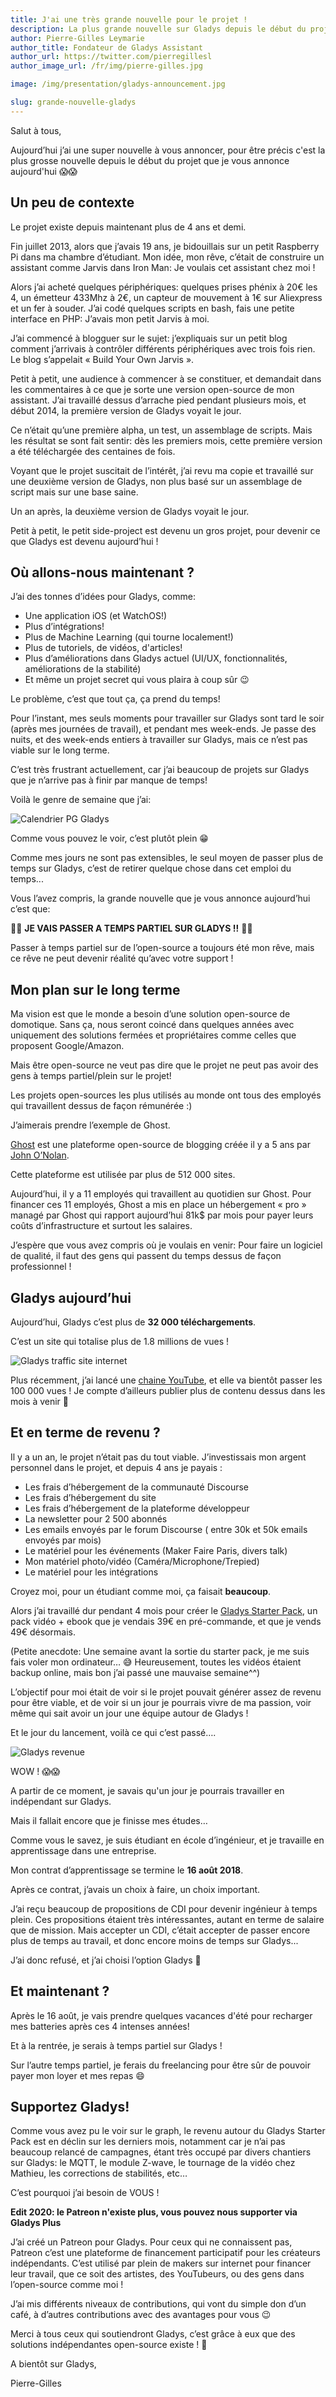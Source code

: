 ```yaml
---
title: J'ai une très grande nouvelle pour le projet !
description: La plus grande nouvelle sur Gladys depuis le début du projet !
author: Pierre-Gilles Leymarie
author_title: Fondateur de Gladys Assistant
author_url: https://twitter.com/pierregillesl
author_image_url: /fr/img/pierre-gilles.jpg

image: /img/presentation/gladys-announcement.jpg

slug: grande-nouvelle-gladys
---
```


Salut à tous,

Aujourd’hui j’ai une super nouvelle à vous annoncer, pour être précis c'est la plus grosse nouvelle depuis le début du projet que je vous annonce aujourd'hui 😱😱

<!--truncate-->

## Un peu de contexte

Le projet existe depuis maintenant plus de 4 ans et demi.

Fin juillet 2013, alors que j’avais 19 ans, je bidouillais sur un petit Raspberry Pi dans ma chambre d’étudiant. Mon idée, mon rêve, c’était de construire un assistant comme Jarvis dans Iron Man: Je voulais cet assistant chez moi !

Alors j’ai acheté quelques périphériques: quelques prises phénix à 20€ les 4, un émetteur 433Mhz à 2€, un capteur de mouvement à 1€ sur Aliexpress et un fer à souder. J’ai codé quelques scripts en bash, fais une petite interface en PHP: J’avais mon petit Jarvis à moi.

J’ai commencé à blogguer sur le sujet: j’expliquais sur un petit blog comment j’arrivais à contrôler différents périphériques avec trois fois rien. Le blog s’appelait « Build Your Own Jarvis ».

Petit à petit, une audience à commencer à se constituer, et demandait dans les commentaires à ce que je sorte une version open-source de mon assistant. J’ai travaillé dessus d’arrache pied pendant plusieurs mois, et début 2014, la première version de Gladys voyait le jour.

Ce n’était qu’une première alpha, un test, un assemblage de scripts. Mais les résultat se sont fait sentir: dès les premiers mois, cette première version a été téléchargée des centaines de fois.

Voyant que le projet suscitait de l’intérêt, j’ai revu ma copie et travaillé sur une deuxième version de Gladys, non plus basé sur un assemblage de script mais sur une base saine.

Un an après, la deuxième version de Gladys voyait le jour.

Petit à petit, le petit side-project est devenu un gros projet, pour devenir ce que Gladys est devenu aujourd’hui !

## Où allons-nous maintenant ?

J’ai des tonnes d’idées pour Gladys, comme:

- Une application iOS (et WatchOS!)
- Plus d’intégrations!
- Plus de Machine Learning (qui tourne localement!)
- Plus de tutoriels, de vidéos, d'articles!
- Plus d’améliorations dans Gladys actuel (UI/UX, fonctionnalités, améliorations de la stabilité)
- Et même un projet secret qui vous plaira à coup sûr 😉

Le problème, c’est que tout ça, ça prend du temps!

Pour l’instant, mes seuls moments pour travailler sur Gladys sont tard le soir (après mes journées de travail), et pendant mes week-ends. Je passe des nuits, et des week-ends entiers à travailler sur Gladys, mais ce n’est pas viable sur le long terme.

C’est très frustrant actuellement, car j’ai beaucoup de projets sur Gladys que je n’arrive pas à finir par manque de temps!

Voilà le genre de semaine que j’ai:

![Calendrier PG Gladys](../static/img/external/screenshot-calendar-pg.jpg)

Comme vous pouvez le voir, c’est plutôt plein 😁

Comme mes jours ne sont pas extensibles, le seul moyen de passer plus de temps sur Gladys, c’est de retirer quelque chose dans cet emploi du temps...

Vous l’avez compris, la grande nouvelle que je vous annonce aujourd’hui c’est que:

🚀🚀 **JE VAIS PASSER A TEMPS PARTIEL SUR GLADYS !!** 🚀🚀

Passer à temps partiel sur de l’open-source a toujours été mon rêve, mais ce rêve ne peut devenir réalité qu’avec votre support !

## Mon plan sur le long terme

Ma vision est que le monde a besoin d’une solution open-source de domotique. Sans ça, nous seront coincé dans quelques années avec uniquement des solutions fermées et propriétaires comme celles que proposent Google/Amazon.

Mais être open-source ne veut pas dire que le projet ne peut pas avoir des gens à temps partiel/plein sur le projet!

Les projets open-sources les plus utilisés au monde ont tous des employés qui travaillent dessus de façon rémunérée :)

J’aimerais prendre l’exemple de Ghost.

[Ghost](https://ghost.org/fr/about/) est une plateforme open-source de blogging créée il y a 5 ans par [John O’Nolan](https://twitter.com/JohnONolan).

Cette plateforme est utilisée par plus de 512 000 sites.

Aujourd’hui, il y a 11 employés qui travaillent au quotidien sur Ghost. Pour financer ces 11 employés, Ghost a mis en place un hébergement « pro » managé par Ghost qui rapport aujourd’hui 81k\$ par mois pour payer leurs coûts d’infrastructure et surtout les salaires.

J’espère que vous avez compris où je voulais en venir: Pour faire un logiciel de qualité, il faut des gens qui passent du temps dessus de façon professionnel !

## Gladys aujourd’hui

Aujourd’hui, Gladys c’est plus de **32 000 téléchargements**.

C’est un site qui totalise plus de 1.8 millions de vues !

![Gladys traffic site internet](../static/img/external/gladys-traffic-growth.jpg)

Plus récemment, j’ai lancé une [chaine YouTube](https://www.youtube.com/channel/UCImYJQrVc8akWzm57KsZQ2A), et elle va bientôt passer les 100 000 vues ! Je compte d’ailleurs publier plus de contenu dessus dans les mois à venir 🙂

## Et en terme de revenu ?

Il y a un an, le projet n’était pas du tout viable. J’investissais mon argent personnel dans le projet, et depuis 4 ans je payais :

- Les frais d’hébergement de la communauté Discourse
- Les frais d’hébergement du site
- Les frais d’hébergement de la plateforme développeur
- La newsletter pour 2 500 abonnés
- Les emails envoyés par le forum Discourse ( entre 30k et 50k emails envoyés par mois)
- Le matériel pour les événements (Maker Faire Paris, divers talk)
- Mon matériel photo/vidéo (Caméra/Microphone/Trepied)
- Le matériel pour les intégrations

Croyez moi, pour un étudiant comme moi, ça faisait **beaucoup**.

Alors j’ai travaillé dur pendant 4 mois pour créer le [Gladys Starter Pack](/fr/gladys-starter-pack/), un pack vidéo + ebook que je vendais 39€ en pré-commande, et que je vends 49€ désormais.

(Petite anecdote: Une semaine avant la sortie du starter pack, je me suis fais voler mon ordinateur… 😅 Heureusement, toutes les vidéos étaient backup online, mais bon j’ai passé une mauvaise semaine^^)

L’objectif pour moi était de voir si le projet pouvait générer assez de revenu pour être viable, et de voir si un jour je pourrais vivre de ma passion, voir même qui sait avoir un jour une équipe autour de Gladys !

Et le jour du lancement, voilà ce qui c’est passé….

![Gladys revenue](../static/img/external/revenue-corrected.png)

WOW ! 😱😱

A partir de ce moment, je savais qu'un jour je pourrais travailler en indépendant sur Gladys.

Mais il fallait encore que je finisse mes études…

Comme vous le savez, je suis étudiant en école d’ingénieur, et je travaille en apprentissage dans une entreprise.

Mon contrat d’apprentissage se termine le **16 août 2018**.

Après ce contrat, j’avais un choix à faire, un choix important.

J’ai reçu beaucoup de propositions de CDI pour devenir ingénieur à temps plein. Ces propositions étaient très intéressantes, autant en terme de salaire que de mission. Mais accepter un CDI, c’était accepter de passer encore plus de temps au travail, et donc encore moins de temps sur Gladys...

J’ai donc refusé, et j’ai choisi l’option Gladys 🙂

## Et maintenant ?

Après le 16 août, je vais prendre quelques vacances d'été pour recharger mes batteries après ces 4 intenses années!

Et à la rentrée, je serais à temps partiel sur Gladys !

Sur l’autre temps partiel, je ferais du freelancing pour être sûr de pouvoir payer mon loyer et mes repas 😄

## Supportez Gladys!

Comme vous avez pu le voir sur le graph, le revenu autour du Gladys Starter Pack est en déclin sur les derniers mois, notamment car je n’ai pas beaucoup relancé de campagnes, étant très occupé par divers chantiers sur Gladys: le MQTT, le module Z-wave, le tournage de la vidéo chez Mathieu, les corrections de stabilités, etc…

C’est pourquoi j’ai besoin de VOUS !

**Edit 2020: le Patreon n'existe plus, vous pouvez nous supporter via Gladys Plus**

J’ai créé un Patreon pour Gladys. Pour ceux qui ne connaissent pas, Patreon c’est une plateforme de financement participatif pour les créateurs indépendants. C’est utilisé par plein de makers sur internet pour financer leur travail, que ce soit des artistes, des YouTubeurs, ou des gens dans l’open-source comme moi !

J’ai mis différents niveaux de contributions, qui vont du simple don d’un café, à d’autres contributions avec des avantages pour vous 😉

Merci à tous ceux qui soutiendront Gladys, c’est grâce à eux que des solutions indépendantes open-source existe ! 🙂

A bientôt sur Gladys,

Pierre-Gilles
